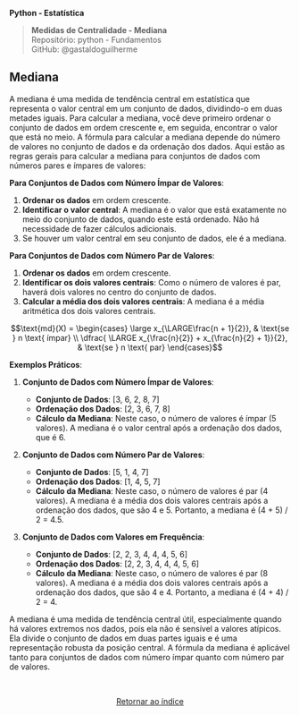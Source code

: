 **Python - Estatística** 
>**Medidas de Centralidade - Mediana**    
> Repositório: python - Fundamentos  
> GitHub: @gastaldoguilherme
&nbsp;




## Mediana


A mediana é uma medida de tendência central em estatística que representa o valor central em um conjunto de dados, dividindo-o em duas metades iguais. Para calcular a mediana, você deve primeiro ordenar o conjunto de dados em ordem crescente e, em seguida, encontrar o valor que está no meio. A fórmula para calcular a mediana depende do número de valores no conjunto de dados e da ordenação dos dados. Aqui estão as regras gerais para calcular a mediana para conjuntos de dados com números pares e ímpares de valores:

**Para Conjuntos de Dados com Número Ímpar de Valores**:
1. **Ordenar os dados** em ordem crescente.
2. **Identificar o valor central**: A mediana é o valor que está exatamente no meio do conjunto de dados, quando este está ordenado. Não há necessidade de fazer cálculos adicionais.
3. Se houver um valor central em seu conjunto de dados, ele é a mediana.

**Para Conjuntos de Dados com Número Par de Valores**:
1. **Ordenar os dados** em ordem crescente.
2. **Identificar os dois valores centrais**: Como o número de valores é par, haverá dois valores no centro do conjunto de dados.
3. **Calcular a média dos dois valores centrais**: A mediana é a média aritmética dos dois valores centrais.


$$\text{md}(X) = \begin{cases} 
  \large x_{\LARGE\frac{n + 1}{2}}, & \text{se } n \text{ ímpar} \\
  \dfrac{ \LARGE x_{\frac{n}{2}} + x_{\frac{n}{2} + 1}}{2}, & \text{se } n \text{ par} 
\end{cases}$$


**Exemplos Práticos**:

1. **Conjunto de Dados com Número Ímpar de Valores**:
   - **Conjunto de Dados**: [3, 6, 2, 8, 7]
   - **Ordenação dos Dados**: [2, 3, 6, 7, 8]
   - **Cálculo da Mediana**: Neste caso, o número de valores é ímpar (5 valores). A mediana é o valor central após a ordenação dos dados, que é 6.

2. **Conjunto de Dados com Número Par de Valores**:
   - **Conjunto de Dados**: [5, 1, 4, 7]
   - **Ordenação dos Dados**: [1, 4, 5, 7]
   - **Cálculo da Mediana**: Neste caso, o número de valores é par (4 valores). A mediana é a média dos dois valores centrais após a ordenação dos dados, que são 4 e 5. Portanto, a mediana é (4 + 5) / 2 = 4.5.

3. **Conjunto de Dados com Valores em Frequência**:
   - **Conjunto de Dados**: [2, 2, 3, 4, 4, 4, 5, 6]
   - **Ordenação dos Dados**: [2, 2, 3, 4, 4, 4, 5, 6]
   - **Cálculo da Mediana**: Neste caso, o número de valores é par (8 valores). A mediana é a média dos dois valores centrais após a ordenação dos dados, que são 4 e 4. Portanto, a mediana é (4 + 4) / 2 = 4.

A mediana é uma medida de tendência central útil, especialmente quando há valores extremos nos dados, pois ela não é sensível a valores atípicos. Ela divide o conjunto de dados em duas partes iguais e é uma representação robusta da posição central. A fórmula da mediana é aplicável tanto para conjuntos de dados com número ímpar quanto com número par de valores.


&nbsp;

<div align="center">
   
[Retornar ao índice](/README.md)

</div>
